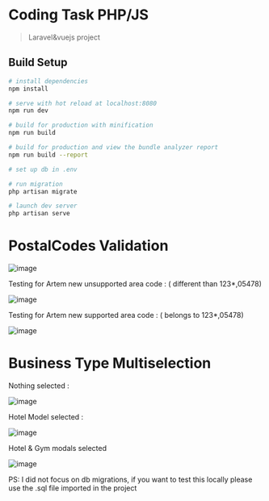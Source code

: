 # Coding Task PHP/JS

> Laravel&vuejs project

## Build Setup

``` bash
# install dependencies
npm install

# serve with hot reload at localhost:8080
npm run dev

# build for production with minification
npm run build

# build for production and view the bundle analyzer report
npm run build --report

# set up db in .env

# run migration
php artisan migrate

# launch dev server
php artisan serve
```

# PostalCodes Validation
![image](https://user-images.githubusercontent.com/55706752/120868455-66797680-c594-11eb-801f-50ca2d0542e6.png)

Testing for Artem new unsupported area code : ( different than 123*,05478)

![image](https://user-images.githubusercontent.com/55706752/120868548-93c62480-c594-11eb-87f2-d242d1e569da.png)

Testing for Artem new supported area code : ( belongs to 123*,05478)

![image](https://user-images.githubusercontent.com/55706752/120868999-a2f9a200-c595-11eb-8473-3ee0456a135e.png)

# Business Type Multiselection

Nothing selected : 

![image](https://user-images.githubusercontent.com/55706752/120869150-0edc0a80-c596-11eb-96b9-3838a24f066e.png)


Hotel Model selected :

![image](https://user-images.githubusercontent.com/55706752/120869174-20251700-c596-11eb-83fd-fe371c1be710.png)

Hotel & Gym modals selected

![image](https://user-images.githubusercontent.com/55706752/120869193-2dda9c80-c596-11eb-9038-89fe2c12ab9a.png)



PS: I did not focus on db migrations, if you want to test this locally please use the .sql file imported in the project
